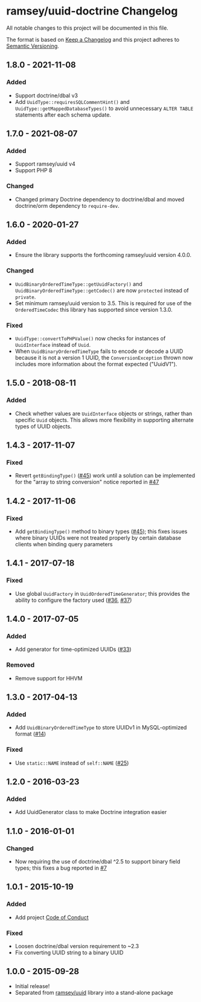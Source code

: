 # ramsey/uuid-doctrine Changelog

All notable changes to this project will be documented in this file.

The format is based on [Keep a Changelog](http://keepachangelog.com/en/1.0.0/)
and this project adheres to [Semantic Versioning](http://semver.org/spec/v2.0.0.html).

## 1.8.0 - 2021-11-08

### Added

* Support doctrine/dbal v3
* Add `UuidType::requiresSQLCommentHint()` and `UuidType::getMappedDatabaseTypes()`
  to avoid unnecessary `ALTER TABLE` statements after each schema update.

## 1.7.0 - 2021-08-07

### Added

* Support ramsey/uuid v4
* Support PHP 8

### Changed

* Changed primary Doctrine dependency to doctrine/dbal and moved doctrine/orm
  dependency to `require-dev`.

## 1.6.0 - 2020-01-27

### Added

* Ensure the library supports the forthcoming ramsey/uuid version 4.0.0.

### Changed

* `UuidBinaryOrderedTimeType::getUuidFactory()` and
  `UuidBinaryOrderedTimeType::getCodec()` are now `protected` instead of
  `private`.
* Set minimum ramsey/uuid version to 3.5. This is required for use of the
  `OrderedTimeCodec` this library has supported since version 1.3.0.

### Fixed

* `UuidType::convertToPHPValue()` now checks for instances of `UuidInterface`
  instead of `Uuid`.
* When `UuidBinaryOrderedTimeType` fails to encode or decode a UUID because it
  is not a version 1 UUID, the `ConversionException` thrown now includes more
  information about the format expected ("UuidV1").

## 1.5.0 - 2018-08-11

### Added

* Check whether values are `UuidInterface` objects or strings, rather than
  specific `Uuid` objects. This allows more flexibility in supporting alternate
  types of UUID objects.

## 1.4.3 - 2017-11-07

### Fixed

* Revert `getBindingType()` ([#45](https://github.com/ramsey/uuid-doctrine/pull/45))
  work until a solution can be implemented for the "array to string conversion"
  notice reported in [#47](https://github.com/ramsey/uuid-doctrine/issues/47)

## 1.4.2 - 2017-11-06

### Fixed

* Add `getBindingType()` method to binary types ([#45](https://github.com/ramsey/uuid-doctrine/pull/45));
  this fixes issues where binary UUIDs were not treated properly by certain
  database clients when binding query parameters

## 1.4.1 - 2017-07-18

### Fixed

* Use global `UuidFactory` in `UuidOrderedTimeGenerator`; this provides the
  ability to configure the factory used ([#36](https://github.com/ramsey/uuid-doctrine/issues/36),
  [#37](https://github.com/ramsey/uuid-doctrine/pull/37))

## 1.4.0 - 2017-07-05

### Added

* Add generator for time-optimized UUIDs
  ([#33](https://github.com/ramsey/uuid-doctrine/pull/33))

### Removed

* Remove support for HHVM

## 1.3.0 - 2017-04-13

### Added

* Add `UuidBinaryOrderedTimeType` to store UUIDv1 in MySQL-optimized format
  ([#14](https://github.com/ramsey/uuid-doctrine/issues/14))

### Fixed

* Use `static::NAME` instead of `self::NAME`
  ([#25](https://github.com/ramsey/uuid-doctrine/issues/25))

## 1.2.0 - 2016-03-23

### Added

* Add UuidGenerator class to make Doctrine integration easier

## 1.1.0 - 2016-01-01

### Changed

* Now requiring the use of doctrine/dbal ^2.5 to support binary field types;
  this fixes a bug reported in [#7](https://github.com/ramsey/uuid-doctrine/issues/7)

## 1.0.1 - 2015-10-19

### Added

* Add project [Code of Conduct](https://github.com/ramsey/uuid-doctrine/blob/main/CODE_OF_CONDUCT.md)

### Fixed

* Loosen doctrine/dbal version requirement to ~2.3
* Fix converting UUID string to a binary UUID

## 1.0.0 - 2015-09-28

* Initial release!
* Separated from [ramsey/uuid](https://github.com/ramsey/uuid) library into a
  stand-alone package
